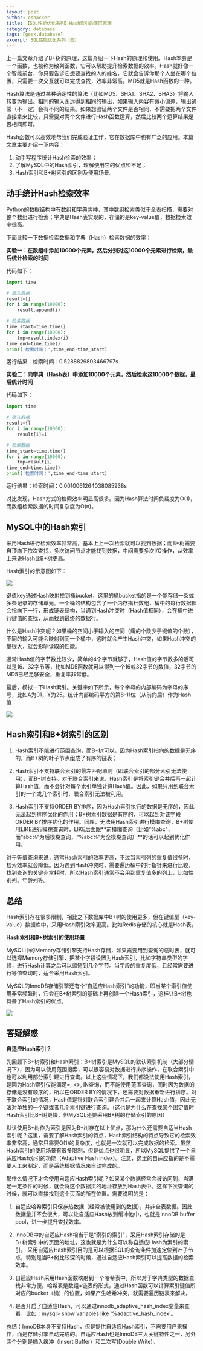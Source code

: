 ```yaml
---
layout: post 
author: oshacker
title: 【SQL性能优化系列】Hash索引的底层原理
category: database
tags: [geek,database]
excerpt: SQL性能优化系列（四）
---
```



上一篇文章介绍了B+树的原理，这篇介绍一下Hash的原理和使用。Hash本身是一个函数，也被称为散列函数，它可以帮助提升检索数据的效率。Hash就好像一个智能前台，你只要告诉它想要查找的人的姓名，它就会告诉你那个人坐在哪个位置，只需要一次交互就可以完成查找，效率非常高。MD5就是Hash函数的一种。

Hash算法是通过某种确定性的算法（比如MD5、SHA1、SHA2、SHA3）将输入转变为输出。相同的输入永远得到相同的输出，如果输入内容有微小偏差，输出通常（不一定）会有不同的结果。如果想验证两个文件是否相同，不需要把两个文件直接拿来比较，只需要对两个文件进行Hash函数运算，然后比较两个运算结果是否相同即可。

Hash函数可以高效地帮我们完成验证工作，它在数据库中也有广泛的应用。本篇文章主要介绍一下内容：
1. 动手写程序统计Hash检索的效率；
2. 了解MySQL中的Hash索引，理解使用它的优点和不足；
3. Hash索引和B+树索引的区别及使用场景。

## 动手统计Hash检索效率

Python的数据结构中有数组和字典两种，其中数组检索类似于全表扫描，需要对整个数组进行检索；字典是Hash表实现的，存储的是key-value值，数据检索效率很高。

下面比较一下数据检索数据和字典（Hash）检索数据的效率：

**实验一：在数组中添加10000个元素，然后分别对这10000个元素进行检索，最后统计检索的时间**

代码如下：
```python
import time

# 插入数据
result=[]
for i in range(10000):
    result.append(i)

# 检索数据
time_start=time.time()
for i in range(10000):
    tmp=result.index(i)
time_end=time.time()
print('检索时间：',time_end-time_start)
```

运行结果：检索时间：0.5288829803466797s

**实验二：向字典（Hash表）中添加10000个元素，然后检索这10000个数据，最后统计时间**

代码如下：
```python
import time

# 插入数据
result={}
for i in range(10000):
    result[i]=i

# 检索数据
time_start=time.time()
for i in range(10000):
    tmp=result[i]
time_end=time.time()
print('检索时间：',time_end-time_start)
```

运行结果：检索时间：0.0010061264038085938s

对比发现，Hash方式的检索效率明显高很多。因为Hash算法时间负载度为O(1)，而数组检索数据的时间复杂度为O(n)。

## MySQL中的Hash索引

采用Hash进行检索效率非常高，基本上上一次检索就可以找到数据；而B+树需要自顶向下依次查找，多次访问节点才能找到数据，中间需要多次I/O操作，从效率上来说Hash比B+树更高。

Hash索引的示意图如下：

![](https://www.coderap.cn/assets/images/2020/06/mysql10.png)

键值key通过Hash映射找到桶bucket，这里的桶bucket指的是一个能存储一条或多条记录的存储单元。一个桶的结构包含了一个内存指针数组，桶中的每行数据都会指向下一行，形成链表结构，当遇到Hash冲突时（Hash值相同），会在桶中进行键值的查找，从而找到最终的数据行。

什么是Hash冲突呢？如果桶的空间小于输入的空间（痛的个数少于键值的个数），不同的输入可能会映射到同一个桶中，这时就会产生Hash冲突，如果Hash冲突的量很大，就会影响读取的性能。

通常Hash值的字节数比较少，简单的4个字节就够了，Hash值的字节数多的话可以是16、32字节等，比如MD5函数就可以得到一个16或32字节的数值，32字节的MD5已经足够安全，重复率非常低。

最后，模拟一下Hash索引。关键字如下所示，每个字母的内部编码为字母的序号，比如A为01，Y为25。统计内部编码平方的第8-11位（从前向后）作为Hash值：

![](https://www.coderap.cn/assets/images/2020/06/mysql11.png)

## Hash索引和B+树索引的区别

1. Hash索引不能进行范围查询，而B+树可以。因为Hash索引指向的数据是无序的，而B+树的叶子节点组成了有序的链表；

2. Hash索引不支持联合索引的最左匹配原则（即联合索引的部分索引无法使用），而B+树支持。对于联合索引来说，Hash索引是将索引键合并后再一起计算Hash值，而不会针对每个索引单独计算Hash值。因此，如果只用到联合索引的一个或几个索引时，联合索引无法被利用。

3. Hash索引不支持ORDER BY排序，因为Hash索引执行的数据是无序的，因此无法起到排序优化的作用；B+树索引数据是有序的，可以起到对该字段ORDER BY排序优化的作用。同理，无法用Hash索引进行模糊查询，B+树使用LIKE进行模糊查询时，LIKE后面跟**前模糊查询（比如“%abc”，而“abc%”为后模糊查询，“%abc%”为全模糊查询）**的话可以起到优化作用。

对于等值查询来说，通常Hash索引的效率更高，不过当索引列的重复值很多时，检索效率就会降低。因为遇到Hash冲突时，需要遍历桶中的行指针来进行比较，找到查询的关键非常耗时，所以Hash索引通常不会用到重复值多的列上，比如性别列、年龄列等。

## 总结

Hash索引存在很多限制，相比之下数据库中B+树的使用更多，但在键值型（key-value）数据库中，采用Hash索引效率更高。比如Redis存储的核心就是Hash表。

**Hash索引和B+树索引的使用场景**

MySQL中的Memory存储引擎支持Hash存储，如果需要用到查询的临时表，就可以选择Memory存储引擎，把某个字段设置为Hash索引，比如字符串类型的字段，进行Hash计算之后可以缩短到几个字节。当字段的重复度低，且经常需要进行等值查询时，适合采用Hash索引。

MySQL的InnoDB存储引擎还有个“自适应Hash索引”的功能，即当某个索引值使用非常频繁时，它会在B+树索引的基础上再创建一个Hash索引，这样让B+树也具备了Hash索引的优点。

![](https://www.coderap.cn/assets/images/2020/06/mysql12.jpg)

## 答疑解惑

**自适应Hash索引？**

先回顾下B+树索引和Hash索引：B+树索引是MySQL的默认索引机制（大部分情况下），因为可以使用范围搜索，可以很容易对数据进行排序操作，在联合索引中也可以利用部分索引建进行查询。以上这些情况下，我们都没法使用Hash索引，是因为Hash索引仅能满足=, <>, IN查询，而不能使用范围查询，同时因为数据的存储是没有顺序的，所以在ORDER BY的情况下，还需要对数据重新进行排序。对于联合索引的情况，Hash值是针对联合索引建合并后一起来计算Hash值，因此无法对单独的一个键或者几个索引键进行查询。（这也是为什么在查找某个固定值时Hash索引比B+树更快，但MySQL还要采用B+树的存储索引的原因）

默认使用B+树作为索引是因为B+树存在以上优点，那为什么还需要自适当Hash索引呢？这里，需要了解Hash索引的特点，Hash索引结构的特点导致它的检索效率非常高，通常只需要O(1)的复杂度，也就是一次就可以完成数据的检索。虽然Hash索引的使用场景有很多限制，但是优点也很明显，所以MySQL提供了一个自适应Hash索引的功能（Adaptive Hash index）。注意，这里的自适应指的是不需要人工来制定，而是系统根据情况来自动完成的。

那什么情况下才会使用自适应Hash索引呢？如果某个数据经常会被访问到，当满足一定条件的时候，就会将这个数据页的地址存放到Hash表中。这样下次查询的时候，就可以直接找到这个页面的所在位置。需要说明的是：
1. 自适应哈希索引只保存热数据（经常被使用到的数据），并非全表数据。因此数据量并不会很大，可以让自适应Hash放到缓冲池中，也就是InnoDB buffer pool，进一步提升查找效率。

2. InnoDB中的自适应Hash相当于是“索引的索引”，采用Hash索引存储的是B+树索引中的页面的地址，这也就是为什么可以称自适应Hash为索引的索引。
采用自适应Hash索引目的是可以根据SQL的查询条件加速定位到叶子节点，特别是当B+树比较深的时候，通过自适应Hash索引可以提高数据的检索效率。

3. 自适应Hash采用Hash函数映射到一个哈希表中，所以对于字典类型的数据查找非常方便。哈希表是数组+链表的形式，通过Hash函数可以计算索引键值所对应的bucket（桶）的位置，如果产生哈希冲突，就需要遍历链表来解决。

4. 是否开启了自适应Hash，可以通过innodb_adaptive_hash_index变量来查看，比如：mysql> show variables like '%adaptive_hash_index'。

总结：InnoDB本身不支持Hash，但是提供自适应Hash索引，不需要用户来操作，而是存储引擎自动完成的。自适应Hash也是InnoDB三大关键特性之一，另外两个分别是插入缓冲（Insert Buffer）和二次写(Double Write)。

